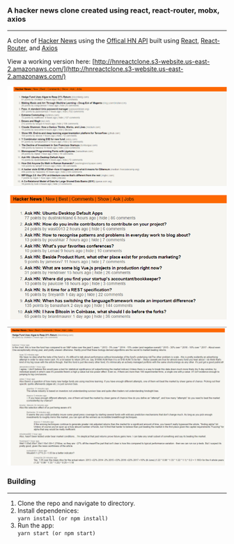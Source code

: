 ### A hacker news clone created using react, react-router, mobx, axios
___

A clone of [Hacker News](https://news.ycombinator.com/) using the [Offical HN API](https://github.com/HackerNews/API) built using [React](https://facebook.github.io/react/), [React-Router](https://github.com/ReactTraining/react-router), and [Axios](https://github.com/mzabriskie/axios)

View a working version here: [http://hnreactclone.s3-website.us-east-2.amazonaws.com/](http://hnreactclone.s3-website.us-east-2.amazonaws.com/)

![Home Page](https://github.com/alec-david/hnReactClone/blob/master/imgs/HNReactBestStories.PNG "Home Page")

![Ask Page](https://github.com/alec-david/hnReactClone/blob/master/imgs/HNReactAskStories.PNG "Ask Page")

![Story Comments](https://github.com/alec-david/hnReactClone/blob/master/imgs/HNReactStoryComments.PNG "Story Comments")

### Building
___

1. Clone the repo and navigate to directory.
2. Install dependenices: <br/>
 `yarn install (or npm install)`
3. Run the app: <br/>
`yarn start (or npm start)`